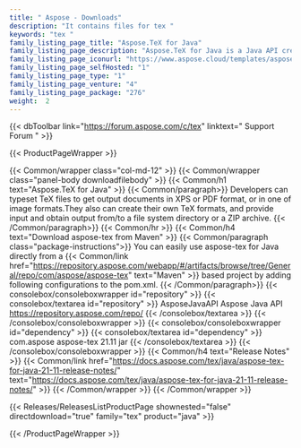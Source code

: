 ```yaml
---
title: " Aspose - Downloads"
description: "It contains files for tex "
keywords: "tex "
family_listing_page_title: "Aspose.TeX for Java"
family_listing_page_description: "Aspose.TeX for Java is a Java API created to allow developers to create applications for TeX files typesetting."
family_listing_page_iconurl: "https://www.aspose.cloud/templates/aspose/App_Themes/V3/images/tex/272x272/aspose_tex-for-java.png"
family_listing_page_selfHosted: "1"
family_listing_page_type: "1"
family_listing_page_venture: "4"
family_listing_page_package: "276"
weight:  2
---
```


{{< dbToolbar link="https://forum.aspose.com/c/tex" linktext=" Support Forum " >}}


{{< ProductPageWrapper >}}

<!-- ProductPageContent-->
{{< Common/wrapper class="col-md-12" >}}
{{< Common/wrapper class="panel-body downloadfilebody" >}}
{{< Common/h1 text="Aspose.TeX for Java" >}}
{{< Common/paragraph>}}
Developers can typeset TeX files to get output documents in XPS or PDF format, or in one of image formats.They also can create their own TeX formats, and provide input and obtain output from/to a file system directory or a ZIP archive.
{{< /Common/paragraph>}}
{{< Common/hr >}}
{{< Common/h4 text="Download aspose-tex from Maven"  >}}
{{< Common/paragraph class="package-instructions">}}
You can easily use aspose-tex for Java directly from a {{< Common/link href="https://repository.aspose.com/webapp/#/artifacts/browse/tree/General/repo/com/aspose/aspose-tex" text="Maven"  >}} based project by adding following configurations to the pom.xml.
 {{< /Common/paragraph>}}
{{< consolebox/consoleboxwrapper id="repository" >}}
       {{< consolebox/textarea id="repository" >}} <repository>
    <id>AsposeJavaAPI</id>
    <name>Aspose Java API</name>
    <url>https://repository.aspose.com/repo/</url>
</repository> {{< /consolebox/textarea >}}
{{< /consolebox/consoleboxwrapper >}}
{{< consolebox/consoleboxwrapper id="dependency" >}}
       {{< consolebox/textarea id="dependency" >}} <dependency>
    <groupId>com.aspose</groupId>
    <artifactId>aspose-tex</artifactId>
    <version>21.11</version>
    <type>jar</type>
</dependency> {{< /consolebox/textarea >}}
{{< /consolebox/consoleboxwrapper >}}
{{< Common/h4 text="Release Notes"  >}}
{{< Common/link href="https://docs.aspose.com/tex/java/aspose-tex-for-java-21-11-release-notes/" text="https://docs.aspose.com/tex/java/aspose-tex-for-java-21-11-release-notes/"  >}}
{{< /Common/wrapper >}}
{{< /Common/wrapper >}}

<!-- /ProductPageContent-->



<!-- ReleasesListProductPage-->
   {{< Releases/ReleasesListProductPage shownested="false"  directdownload="true" family="tex" product="java" >}}
<!-- /ReleasesListProductPage-->

{{< /ProductPageWrapper >}}

